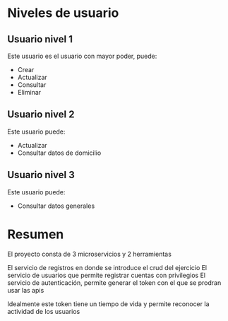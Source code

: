 # Niveles de usuario

## Usuario nivel 1 

Este usuario es el usuario con mayor poder, puede:

* Crear
* Actualizar
* Consultar
* Eliminar

## Usuario nivel 2 

Este usuario puede:

* Actualizar
* Consultar datos de domicilio

## Usuario nivel 3

Este usuario puede:

* Consultar datos generales

# Resumen

El proyecto consta de 3 microservicios y 2 herramientas

El servicio de registros en donde se introduce el crud del ejercicio
El servicio de usuarios que permite registrar cuentas con privilegios 
El servicio de autenticación, permite generar el token con el que se prodran usar las apis

Idealmente este token tiene un tiempo de vida y permite reconocer la actividad de los usuarios
